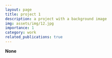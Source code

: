 ```yaml
---
layout: page
title: project 1
description: a project with a background image
img: assets/img/12.jpg
importance: 1
category: work
related_publications: true
---
```


**None**
